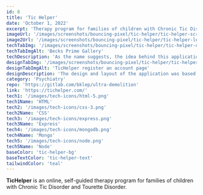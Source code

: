 ```yaml
---
id: 8
title: 'Tic Helper'
date: 'October 1, 2022'
excerpt: 'Therapy program for families of children with Chronic Tic Disorder and Tourette Disorder.'
imageUrl: '/images/screenshots/bouncing-pixel/tic-helper/tic-helper-screenshot.png'
image2Url: '/images/screenshots/bouncing-pixel/tic-helper/tic-helper-learning-screenshot.png'
techTabImg: '/images/screenshots/bouncing-pixel/tic-helper/tic-helper-demo-screenshot.png'
techTabImgAlt: 'Becks Prime Gallery'
techDescription: 'As the name suggests, the idea behind this application was to provide a way for people suffering from different types of tics to have a way to log their current status and practice solutions provided by a licensed psychiatrist.<br /><br /> The application uses Node.js, Express.js and MongoDB for the server-side rendering of data and session/account management & Dust.js for the templating of the HTML.'
designTabImg: '/images/screenshots/bouncing-pixel/tic-helper/tic-helper-register-screenshot.png'
designTabImgAlt: 'TicHelper register an account page'
designDescription: 'The design and layout of the application was based around the idea of providing a way for people to log their current status and practice solutions provided by a licensed psychiatrist.<br /><br />The application is designed to be easy to use and navigate, while providing a way for people to track their progress and complete the outlined therapy program consisting of modules and exercises.'
category: 'Psychiatry'
repo: 'https://gitlab.com/bklep/ultra-demolition'
link: 'https://tichelper.com/' 
tech1: '/images/tech-icons/html-5.png'
tech1Name: 'HTML'
tech2: '/images/tech-icons/css-3.png'
tech2Name: 'CSS'
tech3: '/images/tech-icons/express.png'
tech3Name: 'Express'
tech4: '/images/tech-icons/mongodb.png'
tech4Name: 'Mongo'
tech5: '/images/tech-icons/node.png'
tech5Name: 'Node'
baseColor: 'tic-helper-bg'
baseTextColor: 'tic-helper-text'
tailwindColor: 'teal'
---
```


**TicHelper** is an online, self-guided therapy program for families of children with Chronic Tic Disorder and Tourette Disorder.
